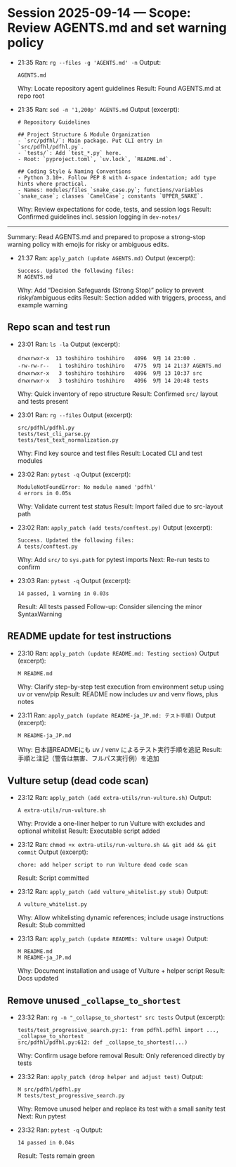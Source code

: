 # Session 2025-09-14 — Scope: Review AGENTS.md and set warning policy

- 21:35 Ran: `rg --files -g 'AGENTS.md' -n`
  Output:
  ```text
  AGENTS.md
  ```
  Why: Locate repository agent guidelines
  Result: Found AGENTS.md at repo root

- 21:35 Ran: `sed -n '1,200p' AGENTS.md`
  Output (excerpt):
  ```text
  # Repository Guidelines

  ## Project Structure & Module Organization
  - `src/pdfhl/`: Main package. Put CLI entry in `src/pdfhl/pdfhl.py`.
  - `tests/`: Add `test_*.py` here.
  - Root: `pyproject.toml`, `uv.lock`, `README.md`.

  ## Coding Style & Naming Conventions
  - Python 3.10+. Follow PEP 8 with 4‑space indentation; add type hints where practical.
  - Names: modules/files `snake_case.py`; functions/variables `snake_case`; classes `CamelCase`; constants `UPPER_SNAKE`.
  ```
  Why: Review expectations for code, tests, and session logs
  Result: Confirmed guidelines incl. session logging in `dev-notes/`

---
Summary: Read AGENTS.md and prepared to propose a strong-stop warning policy with emojis for risky or ambiguous edits.

- 21:37 Ran: `apply_patch (update AGENTS.md)`
  Output (excerpt):
  ```text
  Success. Updated the following files:
  M AGENTS.md
  ```
  Why: Add “Decision Safeguards (Strong Stop)” policy to prevent risky/ambiguous edits
  Result: Section added with triggers, process, and example warning

## Repo scan and test run

- 23:01 Ran: `ls -la`
  Output (excerpt):
  ```text
  drwxrwxr-x  13 toshihiro toshihiro   4096  9月 14 23:00 .
  -rw-rw-r--   1 toshihiro toshihiro   4775  9月 14 21:37 AGENTS.md
  drwxrwxr-x   3 toshihiro toshihiro   4096  9月 13 10:37 src
  drwxrwxr-x   3 toshihiro toshihiro   4096  9月 14 20:48 tests
  ```
  Why: Quick inventory of repo structure
  Result: Confirmed `src/` layout and tests present

- 23:01 Ran: `rg --files`
  Output (excerpt):
  ```text
  src/pdfhl/pdfhl.py
  tests/test_cli_parse.py
  tests/test_text_normalization.py
  ```
  Why: Find key source and test files
  Result: Located CLI and test modules

- 23:02 Ran: `pytest -q`
  Output (excerpt):
  ```text
  ModuleNotFoundError: No module named 'pdfhl'
  4 errors in 0.05s
  ```
  Why: Validate current test status
  Result: Import failed due to src-layout path

- 23:02 Ran: `apply_patch (add tests/conftest.py)`
  Output (excerpt):
  ```text
  Success. Updated the following files:
  A tests/conftest.py
  ```
  Why: Add `src/` to `sys.path` for pytest imports
  Next: Re-run tests to confirm

- 23:03 Ran: `pytest -q`
  Output (excerpt):
  ```text
  14 passed, 1 warning in 0.03s
  ```
  Result: All tests passed
  Follow-up: Consider silencing the minor SyntaxWarning

## README update for test instructions

- 23:10 Ran: `apply_patch (update README.md: Testing section)`
  Output (excerpt):
  ```text
  M README.md
  ```
  Why: Clarify step-by-step test execution from environment setup using uv or venv/pip
  Result: README now includes uv and venv flows, plus notes

- 23:11 Ran: `apply_patch (update README-ja_JP.md: テスト手順)`
  Output (excerpt):
  ```text
  M README-ja_JP.md
  ```
  Why: 日本語READMEにも uv / venv によるテスト実行手順を追記
  Result: 手順と注記（警告は無害、フルパス実行例）を追加

## Vulture setup (dead code scan)

- 23:12 Ran: `apply_patch (add extra-utils/run-vulture.sh)`
  Output:
  ```text
  A extra-utils/run-vulture.sh
  ```
  Why: Provide a one-liner helper to run Vulture with excludes and optional whitelist
  Result: Executable script added

- 23:12 Ran: `chmod +x extra-utils/run-vulture.sh && git add && git commit`
  Output (excerpt):
  ```text
  chore: add helper script to run Vulture dead code scan
  ```
  Result: Script committed

- 23:12 Ran: `apply_patch (add vulture_whitelist.py stub)`
  Output:
  ```text
  A vulture_whitelist.py
  ```
  Why: Allow whitelisting dynamic references; include usage instructions
  Result: Stub committed

- 23:13 Ran: `apply_patch (update READMEs: Vulture usage)`
  Output:
  ```text
  M README.md
  M README-ja_JP.md
  ```
  Why: Document installation and usage of Vulture + helper script
  Result: Docs updated

## Remove unused `_collapse_to_shortest`

- 23:32 Ran: `rg -n "_collapse_to_shortest" src tests`
  Output (excerpt):
  ```text
  tests/test_progressive_search.py:1: from pdfhl.pdfhl import ..., _collapse_to_shortest
  src/pdfhl/pdfhl.py:612: def _collapse_to_shortest(...)
  ```
  Why: Confirm usage before removal
  Result: Only referenced directly by tests

- 23:32 Ran: `apply_patch (drop helper and adjust test)`
  Output:
  ```text
  M src/pdfhl/pdfhl.py
  M tests/test_progressive_search.py
  ```
  Why: Remove unused helper and replace its test with a small sanity test
  Next: Run pytest

- 23:32 Ran: `pytest -q`
  Output:
  ```text
  14 passed in 0.04s
  ```
  Result: Tests remain green
